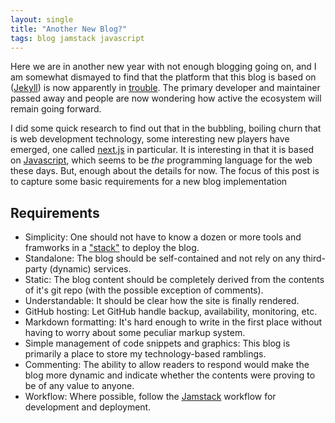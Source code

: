```yaml
---
layout: single
title: "Another New Blog?"
tags: blog jamstack javascript
---
```



Here we are in another new year with not enough blogging going on, and 
I am somewhat dismayed to find that the platform that this blog is based
on ([Jekyll](https://jekyllrb.com/)) is now apparently in [trouble](https://www.theregister.com/2021/09/14/future_of_jekyll_project_engine/). 
The primary developer and maintainer passed away and people are 
now wondering how active the ecosystem will remain going forward.

I did some quick research to find out that in the bubbling, boiling churn
that is web development technology, some interesting new players have
emerged, one called [next.js](https://nextjs.org/) in particular. 
It is interesting in that it is based on [Javascript](https://www.javascript.com/), 
which seems to be _the_ programming language for
the web these days. But, enough about the details for now. The focus of 
this post is to capture some basic requirements for a new blog implementation

## Requirements

- Simplicity: One should not have to know a dozen or more tools and framworks in a ["stack"](https://tutorials.yax.com/articles/the-yax-way/index.html) to deploy the blog.
- Standalone: The blog should be self-contained and not rely on any third-party (dynamic) services.
- Static: The blog content should be completely derived from the contents of it's git repo (with the possible exception of comments).
- Understandable: It should be clear how the site is finally rendered.
- GitHub hosting: Let GitHub handle backup, availability, monitoring, etc.
- Markdown formatting: It's hard enough to write in the first place without having to worry about some peculiar markup system.
- Simple management of code snippets and graphics: This blog is primarily a place to store my technology-based ramblings.
- Commenting: The ability to allow readers to respond would make the blog more dynamic and indicate whether the contents were proving to be of any value to anyone.
- Workflow: Where possible, follow the [Jamstack](https://jamstack.wtf/#workflow) workflow for development and deployment.

